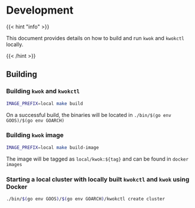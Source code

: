 # Development

{{< hint "info" >}}

This document provides details on how to build and run `kwok` and `kwokctl` locally.

{{< /hint >}}

## Building

### Building `kwok` and `kwokctl`

``` bash
IMAGE_PREFIX=local make build
```

On a successful build, the binaries will be located in `./bin/$(go env GOOS)/$(go env GOARCH)`

### Building `kwok` image

```bash
IMAGE_PREFIX=local make build-image
```

The image will be tagged as `local/kwok:${tag}` and can be found in `docker images`

### Starting a local cluster with locally built `kwokctl` and `kwok` using Docker

``` bash
./bin/$(go env GOOS)/$(go env GOARCH)/kwokctl create cluster
```
